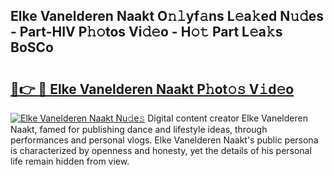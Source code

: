 ## Elke Vanelderen Naakt O𝚗𝚕yf𝚊ns L𝚎a𝚔ed N𝚞𝚍es - Part-HIV P𝚑𝚘tos Vi𝚍𝚎o - H𝚘𝚝 Part L𝚎a𝚔s BoSCo

# <h2><a href="http://kf8on1l.oniu.top/?m=Elke+Vanelderen+Naakt">🔗👉 🔴 Elke Vanelderen Naakt P𝚑ot𝚘𝚜 V𝚒d𝚎o</a></h2>

[![Elke Vanelderen Naakt Nu𝚍e𝚜](https://i.imgur.com/0qMVB7G.gif)](http://kf8on1l.oniu.top/?m=Elke+Vanelderen+Naakt)
Digital content creator Elke Vanelderen Naakt, famed for publishing dance and lifestyle ideas, through performances and personal vlogs. Elke Vanelderen Naakt's public persona is characterized by openness and honesty, yet the details of his personal life remain hidden from view.  
